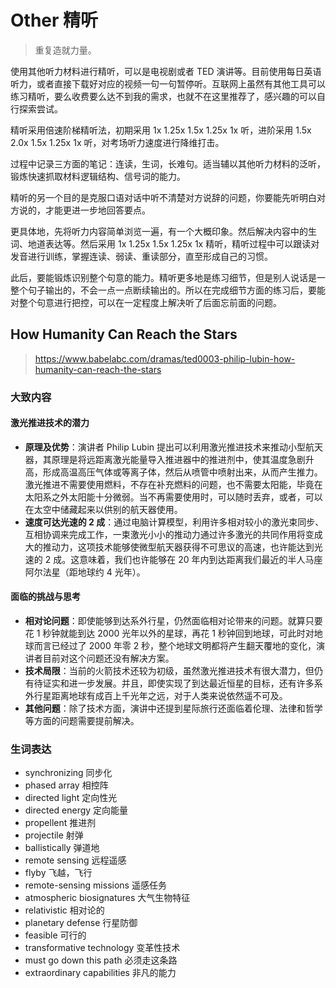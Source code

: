 # Other 精听

> 重复造就力量。

使用其他听力材料进行精听，可以是电视剧或者 TED 演讲等。目前使用每日英语听力，或者直接下载好对应的视频一句一句暂停听。互联网上虽然有其他工具可以练习精听，要么收费要么达不到我的需求，也就不在这里推荐了，感兴趣的可以自行探索尝试。

精听采用倍速阶梯精听法，初期采用 1x 1.25x 1.5x 1.25x 1x 听，进阶采用 1.5x 2.0x 1.5x 1.25x 1x 听，对考场听力速度进行降维打击。

过程中记录三方面的笔记：连读，生词，长难句。适当辅以其他听力材料的泛听，锻炼快速抓取材料逻辑结构、信号词的能力。

精听的另一个目的是克服口语对话中听不清楚对方说辞的问题，你要能先听明白对方说的，才能更进一步地回答要点。

更具体地，先将听力内容简单浏览一遍，有一个大概印象。然后解决内容中的生词、地道表达等。然后采用 1x 1.25x 1.5x 1.25x 1x 精听，精听过程中可以跟读对发音进行训练，掌握连读、弱读、重读部分，直至形成自己的习惯。

此后，要能锻炼识别整个句意的能力。精听更多地是练习细节，但是别人说话是一整个句子输出的，不会一点一点断续输出的。所以在完成细节方面的练习后，要能对整个句意进行把控，可以在一定程度上解决听了后面忘前面的问题。

## How Humanity Can Reach the Stars

> https://www.babelabc.com/dramas/ted0003-philip-lubin-how-humanity-can-reach-the-stars

### 大致内容

#### 激光推进技术的潜力 

- **原理及优势**：演讲者 Philip Lubin 提出可以利用激光推进技术来推动小型航天器，其原理是将远距离激光能量导入推进器中的推进剂中，使其温度急剧升高，形成高温高压气体或等离子体，然后从喷管中喷射出来，从而产生推力。激光推进不需要使用燃料，不存在补充燃料的问题，也不需要太阳能，毕竟在太阳系之外太阳能十分微弱。当不再需要使用时，可以随时丢弃，或者，可以在太空中储藏起来以供别的航天器使用。
- **速度可达光速的 2 成**：通过电脑计算模型，利用许多相对较小的激光束同步、互相协调来完成工作，一束激光小小的推动力通过许多激光的共同作用将变成大的推动力，这项技术能够使微型航天器获得不可思议的高速，也许能达到光速的 2 成。这意味着，我们也许能够在 20 年内到达距离我们最近的半人马座阿尔法星（距地球约 4 光年）。

#### 面临的挑战与思考

- **相对论问题**：即使能够到达系外行星，仍然面临相对论带来的问题。就算只要花 1 秒钟就能到达 2000 光年以外的星球，再花 1 秒钟回到地球，可此时对地球而言已经过了 2000 年零 2 秒，整个地球文明都将产生翻天覆地的变化，演讲者目前对这个问题还没有解决方案。
- **技术局限**：当前的火箭技术还较为初级，虽然激光推进技术有很大潜力，但仍有待证实和进一步发展。并且，即使实现了到达最近恒星的目标，还有许多系外行星距离地球有成百上千光年之远，对于人类来说依然遥不可及。
- **其他问题**：除了技术方面，演讲中还提到星际旅行还面临着伦理、法律和哲学等方面的问题需要提前解决。

### 生词表达

- synchronizing 同步化
- phased array 相控阵
- directed light 定向性光
- directed energy 定向能量
- propellent 推进剂
- projectile 射弹
- ballistically 弹道地
- remote sensing 远程遥感
- flyby 飞越，飞行
- remote-sensing missions 遥感任务
- atmospheric biosignatures 大气生物特征
- relativistic 相对论的
- planetary defense 行星防御
- feasible 可行的
- transformative technology 变革性技术
- must go down this path 必须走这条路
- extraordinary capabilities 非凡的能力